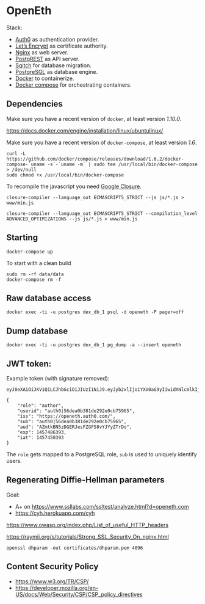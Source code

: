 # OpenEth

Stack:

* [Auth0](https://auth0.com/) as authentication provider.
* [Let’s Encrypt](https://letsencrypt.org/) as certificate authority.
* [Nginx](http://nginx.org/) as web server.
* [PostgREST](http://postgrest.com/) as API server.
* [Sqitch](http://sqitch.org/) for database migration.
* [PostgreSQL](http://www.postgresql.org/) as database engine.
* [Docker](https://www.docker.com/) to containerize.
* [Docker compose](https://docs.docker.com/compose/) for orchestrating containers.

## Dependencies

Make sure you have a recent version of `docker`, at least version *1.10.0*.

https://docs.docker.com/engine/installation/linux/ubuntulinux/


Make sure you have a recent version of `docker-compose`, at least version *1.6*.

	curl -L https://github.com/docker/compose/releases/download/1.6.2/docker-compose-`uname -s`-`uname -m` | sudo tee /usr/local/bin/docker-compose > /dev/null
	sudo chmod +x /usr/local/bin/docker-compose

To recompile the javascript you need [Google Closure](https://github.com/google/closure-compiler).

	closure-compiler --language_out ECMASCRIPT5_STRICT --js js/*.js > www/min.js

	closure-compiler --language_out ECMASCRIPT5_STRICT --compilation_level ADVANCED_OPTIMIZATIONS --js js/*.js > www/min.js

## Starting

	docker-compose up

To start with a clean build

	sudo rm -rf data/data
	docker-compose rm -f


## Raw database access

	docker exec -ti -u postgres dex_db_1 psql -d openeth -P pager=off


## Dump database

	docker exec -ti -u postgres dex_db_1 pg_dump -a --insert openeth

## JWT token:

Example token (with signature removed):

```
eyJ0eXAiOiJKV1QiLCJhbGciOiJIUzI1NiJ9.eyJyb2xlIjoiYXV0aG9yIiwidXNlcmlkIjoiYXV0aDB8NTZkZWEwYjM4MWRlMjkyZTBjYjc1OTY1IiwiaXNzIjoiaHR0cHM6Ly9vcGVuZXRoLmF1dGgwLmNvbS8iLCJzdWIiOiJhdXRoMHw1NmRlYTBiMzgxZGUyOTJlMGNiNzU5NjUiLCJhdWQiOiJBWm10a0JONXpER0VSSmVzRlpHRlM4dllKWXlaVHJEbyIsImV4cCI6MTQ1NzQ4NjM5MywiaWF0IjoxNDU3NDUwMzkzfQ.2DIZz2bf19Jr9UaNA3DLl263JqzXvrAUky3Vr_ZgIbQ
```

```
{
	"role": "author",
	"userid": "auth0|56dea0b381de292e0cb75965",
	"iss": "https://openeth.auth0.com/",
	"sub": "auth0|56dea0b381de292e0cb75965",
	"aud": "AZmtkBN5zDGERJesFZGFS8vYJYyZTrDo",
	"exp": 1457486393,
	"iat": 1457450393
}
```

The `role` gets mapped to a PostgreSQL role, `sub` is used to uniquely identify
users.


## Regenerating Diffie-Hellman parameters

Goal:

* A+ on <https://www.ssllabs.com/ssltest/analyze.html?d=openeth.com>
* <https://cyh.herokuapp.com/cyh>

<https://www.owasp.org/index.php/List_of_useful_HTTP_headers>

<https://raymii.org/s/tutorials/Strong_SSL_Security_On_nginx.html>

	openssl dhparam -out certificates/dhparam.pem 4096


## Content Security Policy

* <https://www.w3.org/TR/CSP/>
* <https://developer.mozilla.org/en-US/docs/Web/Security/CSP/CSP_policy_directives>
